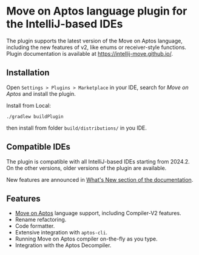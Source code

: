 # Move on Aptos language plugin for the IntelliJ-based IDEs

The plugin supports the latest version of the Move on Aptos language, including the new features of v2, like enums or receiver-style functions. 
Plugin documentation is available at https://intellij-move.github.io/. 

## Installation

Open `Settings > Plugins > Marketplace` in your IDE, search for _Move on Aptos_ and install the plugin.

Install from Local:

```
./gradlew buildPlugin
```
then install from folder `build/distributions/` in you IDE.

## Compatible IDEs

The plugin is compatible with all IntelliJ-based IDEs starting from 2024.2. 
On the other versions, older versions of the plugin are available. 

New features are announced in [What's New section of the documentation](https://intellij-move.github.io/what-s-new.html). 

## Features

* [Move on Aptos](https://aptos.dev/move/move-on-aptos/) language support, including Compiler-V2 features.
* Rename refactoring.
* Code formatter.
* Extensive integration with `aptos-cli`.
* Running Move on Aptos compiler on-the-fly as you type.
* Integration with the Aptos Decompiler.
